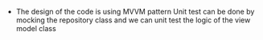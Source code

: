 -  The design of the code is using MVVM pattern
    Unit test can be done by mocking the repository class and we can unit test the logic of the view model class